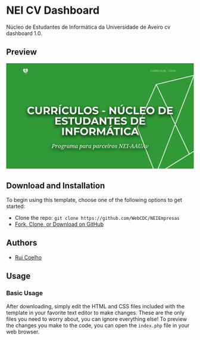 # NEI CV Dashboard

Núcleo de Estudantes de Informática da Universidade de Aveiro cv dashboard 1.0.

## Preview

![NEI Website Preview](cover.png)

## Download and Installation

To begin using this template, choose one of the following options to get started:
* Clone the repo: `git clone https://github.com/WebCDC/NEIEmpresas`
* [Fork, Clone, or Download on GitHub](https://github.com/WebCDC/NEIEmpresas)

## Authors
* [Rui Coelho](https://github.com/user-cube)

## Usage

### Basic Usage

After downloading, simply edit the HTML and CSS files included with the template in your favorite text editor to make changes. These are the only files you need to worry about, you can ignore everything else! To preview the changes you make to the code, you can open the `index.php` file in your web browser.

